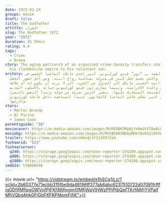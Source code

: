 ```yaml
---
date: 1972-03-24
groups: movie
draft: false
title: The Godfather
artitle: العراب
slug: The Godfather 1972
year: "1972"
duration: 2h 55min
rating: 9.4
tags:
  - Crime
  - Drama
story: The aging patriarch of an organized crime dynasty transfers control of
  his clandestine empire to his reluctant son.
arstory: تبدأ القصة بـ “دون” فيتو كورليوني، كبير إحدى عائلات المافيا الخمس في
  نيويورك، والذي يقيم حفل كبير في منزله بمناسبة زواج ابنته. ومن أجل حضور الحفل،
  يعود ابنه الحبيب مايكل إلى المنزل من الحرب، الي لا يريد أن يكون له أي علاقة
  بأعمال والده الإجرامية. وبينما يمارس دون فيتو كورليوني حياته بالأسلوب القديم
  والطرق العتيقة المتعارف عليها، يتغير الزمن بسرعة من حوله ويبدأ البعض بالتمرد
  على الأصول التي تحكم عالم المافيا كالقانون، لتبدأ المنافسة داخل عائلة كورليوني
  وخارجها.
stars:
  - Marlon Brando
  - Al Pacino
  - James Caan
parentsguide: "16"
moviecover: https://m.media-amazon.com/images/M/MV5BM2MyNjYxNmUtYTAwNi00MTYxLWJmNWYtYzZlODY3ZTk3OTFlXkEyXkFqcGdeQXVyNzkwMjQ5NzM@._V1_UY268_CR3,0,182,268_AL_.jpg
moviebg: https://m.media-amazon.com/images/M/MV5BODA5NDAyMDktNzQ3Zi00YWQ3LWI4N2MtNmE3MmVlNDE0NGRiXkEyXkFqcGdeQXVyNjUwNzk3NDc@._V1_.jpg
trailer: https://www.youtube.com/embed/sY1S34973zA
fushaarid: "513"
fushaarserver:
  q240: https://storage.googleapis.com/neon-reporter-274200.appspot.com/fushaar/media/513/513-240p.mp4
  q480: https://storage.googleapis.com/neon-reporter-274200.appspot.com/fushaar/media/513/513-480p.mp4
  q1080: https://storage.googleapis.com/neon-reporter-274200.appspot.com/fushaar/media/513/513.mp4
imdbId: tt0068646
---
```


{{< movie url= "https://vidstream.to/embed/e1hSCq1jLz/?vclid=2b60377e71ecbb315fbe9da48196ff377ab6abc6237510722d07091frfffigODfifMfipgOWVnfPjFKfiMifingmfifMfiWqVlHWzPPiPtbQpfTKrfiMifiYVPaifMfiVQbgAhkGFiGbFKFKPMpmFifiK">}}

